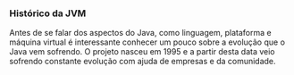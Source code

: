 ### Histórico da JVM


Antes de se falar dos aspectos do Java, como linguagem, plataforma e máquina virtual é interessante conhecer um pouco sobre a evolução que o Java vem sofrendo. O projeto nasceu em 1995 e a partir desta data veio sofrendo constante evolução com ajuda de empresas e da comunidade.